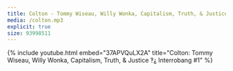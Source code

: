 ```yaml
---
title: Colton - Tommy Wiseau, Willy Wonka, Capitalism, Truth, & Justice
media: /colton.mp3
explicit: true
size: 93998511
---
```

{% include youtube.html embed="37APVQuLX2A" title="Colton: Tommy Wiseau, Willy Wonka, Capitalism, Truth, & Justice ‽⸘ Interrobang #1" %}

